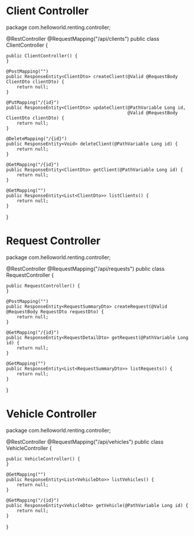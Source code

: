 # Client Controller

package com.helloworld.renting.controller;

@RestController
@RequestMapping("/api/clients")
public class ClientController {

    public ClientController() {
    }

    @PostMapping("")
    public ResponseEntity<ClientDto> createClient(@Valid @RequestBody ClientDto clientDto) {
        return null;
    }

    @PutMapping("/{id}")
    public ResponseEntity<ClientDto> updateClient(@PathVariable Long id,
                                                  @Valid @RequestBody ClientDto clientDto) {
        return null;
    }

    @DeleteMapping("/{id}")
    public ResponseEntity<Void> deleteClient(@PathVariable Long id) {
        return null;
    }

    @GetMapping("/{id}")
    public ResponseEntity<ClientDto> getClient(@PathVariable Long id) {
        return null;
    }

    @GetMapping("")
    public ResponseEntity<List<ClientDto>> listClients() {
        return null;
    }

}

# Request Controller

package com.helloworld.renting.controller;

@RestController
@RequestMapping("/api/requests")
public class RequestController {

    public RequestController() {
    }

    @PostMapping("")
    public ResponseEntity<RequestSummaryDto> createRequest(@Valid @RequestBody RequestDto requestDto) {
        return null;
    }

    @GetMapping("/{id}")
    public ResponseEntity<RequestDetailDto> getRequest(@PathVariable Long id) {
        return null;
    }

    @GetMapping("")
    public ResponseEntity<List<RequestSummaryDto>> listRequests() {
        return null;
    }

}

# Vehicle Controller

package com.helloworld.renting.controller;

@RestController
@RequestMapping("/api/vehicles")
public class VehicleController {

    public VehicleController() {
    }

    @GetMapping("")
    public ResponseEntity<List<VehicleDto>> listVehicles() {
        return null;
    }

    @GetMapping("/{id}")
    public ResponseEntity<VehicleDto> getVehicle(@PathVariable Long id) {
        return null;
    }

}


